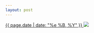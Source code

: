 ```yaml
---
layout: post
---
```


<p>
  <a href="/261">
    <time>{{ page.date | date: "%e %B, %Y" }}</time>
  </a>
  <a href="/261"><img src="{{ site.assets_url }}/261.jpg"/></a>
</p>
